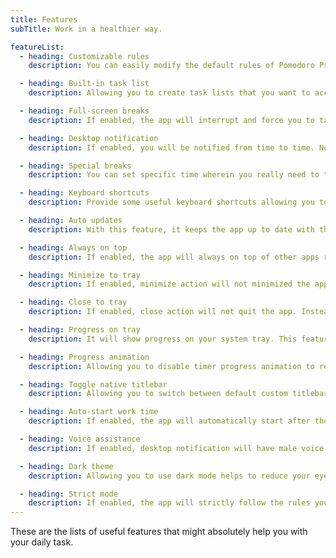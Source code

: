```yaml
---
title: Features
subTitle: Work in a healthier way.

featureList:
  - heading: Customizable rules
    description: You can easily modify the default rules of Pomodoro Principle to be fitted on your personal needs and likings.

  - heading: Built-in task list
    description: Allowing you to create task lists that you want to accomplish with drag and drop feature changing your task priorities. It also allow you to mark specific task item as finish or even undo and redu some accident actions.

  - heading: Full-screen breaks
    description: If enabled, the app will interrupt and force you to take a break by occupying the whole screen while preventing you from working.

  - heading: Desktop notification
    description: If enabled, you will be notified from time to time. Notification property are divided into 3 types; NONE, NORMAL and EXTRA.

  - heading: Special breaks
    description: You can set specific time wherein you really need to take a break like for example - lunch, snack, or even dinner time depending on you without having to change the rules that you have been set.

  - heading: Keyboard shortcuts
    description: Provide some useful keyboard shortcuts allowing you to use the app conveniently.

  - heading: Auto updates
    description: With this feature, it keeps the app up to date with the latest version. You don't need to download new updates; it delivers directly to your computer.

  - heading: Always on top
    description: If enabled, the app will always on top of other apps running on your Operating System.

  - heading: Minimize to tray
    description: If enabled, minimize action will not minimized the app. Instead, it will be hidden and being send to tray. Useful when you want not to be distracted while using the alt-tab on your machine.

  - heading: Close to tray
    description: If enabled, close action will not quit the app. Instead, it will be hidden and being send to tray. Useful if you don't want to accidentally quit the app.

  - heading: Progress on tray
    description: It will show progress on your system tray. This feature can be activated if minimize to tray or close to tray feature is enabled.

  - heading: Progress animation
    description: Allowing you to disable timer progress animation to reduce CPU usage to the app least required.

  - heading: Toggle native titlebar
    description: Allowing you to switch between default custom titlebar to a native one and vice versa. This feature is useful especially if you don't like the default titlebar.

  - heading: Auto-start work time
    description: If enabled, the app will automatically start after the timer ends. It is useful when you did not want to always start the timer manually everytime.

  - heading: Voice assistance
    description: If enabled, desktop notification will have male voice to inform you from time to time. Useful when you are away from your computer while taking some break.

  - heading: Dark theme
    description: Allowing you to use dark mode helps to reduce your eye strain and improves visibility if you are a type of person with low vision and sensitive to bright light.

  - heading: Strict mode
    description: If enabled, the app will strictly follow the rules you have set and preventing you from pausing, skipping and resetting the timer when it started.
---
```


These are the lists of useful features that might absolutely help you with your daily task.
